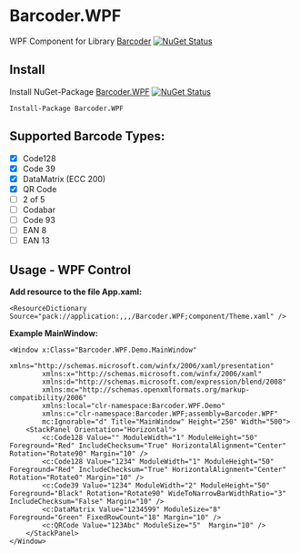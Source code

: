 # Barcoder.WPF
WPF Component for Library [Barcoder](https://github.com/huysentruitw/barcoder) [![NuGet Status](http://img.shields.io/nuget/v/Barcoder.svg?style=flat&max-age=86400)](https://www.nuget.org/packages/Barcoder/)


## Install

Install NuGet-Package [Barcoder.WPF](https://www.nuget.org/packages/Barcoder.WPF/) 
[![NuGet Status](http://img.shields.io/nuget/v/Barcoder.WPF.svg?style=flat&max-age=86400)](https://www.nuget.org/packages/Barcoder.WPF/)

```
Install-Package Barcoder.WPF
```

## Supported Barcode Types:
- [x] Code128
- [x] Code 39
- [x] DataMatrix (ECC 200)
- [x] QR Code
- [ ] 2 of 5
- [ ] Codabar
- [ ] Code 93
- [ ] EAN 8
- [ ] EAN 13

## Usage - WPF Control

**Add resource to the file App.xaml:**
```
<ResourceDictionary Source="pack://application:,,,/Barcoder.WPF;component/Theme.xaml" />
```

**Example MainWindow:**
```
<Window x:Class="Barcoder.WPF.Demo.MainWindow"
        xmlns="http://schemas.microsoft.com/winfx/2006/xaml/presentation"
        xmlns:x="http://schemas.microsoft.com/winfx/2006/xaml"
        xmlns:d="http://schemas.microsoft.com/expression/blend/2008"
        xmlns:mc="http://schemas.openxmlformats.org/markup-compatibility/2006"
        xmlns:local="clr-namespace:Barcoder.WPF.Demo"
        xmlns:c="clr-namespace:Barcoder.WPF;assembly=Barcoder.WPF"
        mc:Ignorable="d" Title="MainWindow" Height="250" Width="500">
    <StackPanel Orientation="Horizontal">
        <c:Code128 Value="" ModuleWidth="1" ModuleHeight="50" Foreground="Red" IncludeChecksum="True" HorizontalAlignment="Center" Rotation="Rotate90" Margin="10" />
        <c:Code128 Value="1234" ModuleWidth="1" ModuleHeight="50" Foreground="Red" IncludeChecksum="True" HorizontalAlignment="Center" Rotation="Rotate0" Margin="10" />
        <c:Code39 Value="1234" ModuleWidth="2" ModuleHeight="50" Foreground="Black" Rotation="Rotate90" WideToNarrowBarWidthRatio="3" IncludeChecksum="False" Margin="10" />
        <c:DataMatrix Value="1234599" ModuleSize="8" Foreground="Green" FixedRowCount="18" Margin="10" />
        <c:QRCode Value="123Abc" ModuleSize="5"  Margin="10" />
    </StackPanel>
</Window>
```

